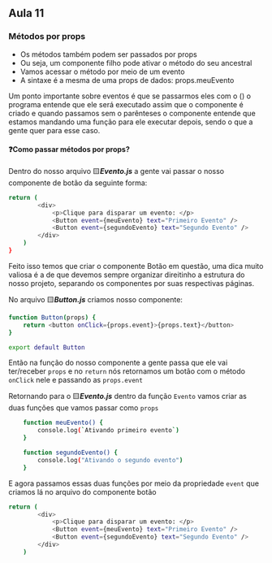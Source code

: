 ## Aula 11
### Métodos por props
- Os métodos também podem ser passados por props
- Ou seja, um componente filho pode ativar o método do seu ancestral
- Vamos acessar o método por meio de um evento
- A sintaxe é a mesma de uma props de dados: props.meuEvento

Um ponto importante sobre eventos é que se passarmos eles com o () o programa entende que ele será executado assim que o componente é criado e quando passamos sem o parênteses o componente entende que estamos mandando uma função para ele executar depois, sendo o que a gente quer para esse caso.


#### ❓Como passar métodos por props?

Dentro do nosso arquivo 🟨***Evento.js*** a gente vai passar o nosso componente de botão da seguinte forma:
```bash
return (
        <div>
            <p>Clique para disparar um evento: </p>
            <Button event={meuEvento} text="Primeiro Evento" />
            <Button event={segundoEvento} text="Segundo Evento" />
        </div>
    )
}
```

Feito isso temos que criar o componente Botão em questão, uma dica muito valiosa é a de que devemos sempre organizar direitinho a estrutura do nosso projeto, separando os componentes por suas respectivas páginas.

No arquivo 🟨***Button.js*** criamos nosso componente:
```bash
function Button(props) {
    return <button onClick={props.event}>{props.text}</button>
}

export default Button
```

Então na função do nosso componente a gente passa que ele vai ter/receber ```props``` e no ```return``` nós retornamos um botão com o método ```onClick``` nele e passando as ```props.event```

Retornando para o 🟨***Evento.js*** dentro da função ```Evento``` vamos criar as duas funções que vamos passar como ```props```
```bash
    function meuEvento() {
        console.log(`Ativando primeiro evento`)
    }

    function segundoEvento() {
        console.log("Ativando o segundo evento")
    }
```

E agora passamos essas duas funções por meio da propriedade ```event``` que criamos lá no arquivo do componente botão
```bash
return (
        <div>
            <p>Clique para disparar um evento: </p>
            <Button event={meuEvento} text="Primeiro Evento" />
            <Button event={segundoEvento} text="Segundo Evento" />
        </div>
    )
```


